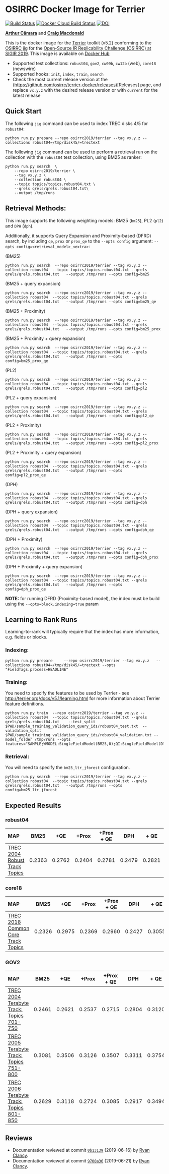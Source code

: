 # OSIRRC Docker Image for Terrier

[![Build Status](https://travis-ci.com/osirrc/terrier-docker.svg?branch=master)](https://travis-ci.com/osirrc/terrier-docker)
[![Docker Cloud Build Status](https://img.shields.io/docker/cloud/build/osirrc2019/terrier.svg)](https://hub.docker.com/r/osirrc2019/terrier)
[![DOI](https://zenodo.org/badge/DOI/10.5281/zenodo.3245210.svg)](https://doi.org/10.5281/zenodo.3245210)

[**Arthur Câmara**](https://github.com/ArthurCamara) and [**Craig Macdonald**](https://github.com/cmacdonald)

This is the docker image for the [Terrier](http://terrier.org/) toolkit (v5.2) conforming to the [OSIRRC jig](https://github.com/osirrc/jig/) for the [Open-Source IR Replicability Challenge (OSIRRC) at SIGIR 2019](https://osirrc.github.io/osirrc2019/).
This image is available on [Docker Hub](https://hub.docker.com/r/osirrc2019/terrier)

+ Supported test collections: `robust04`, `gov2`, `cw09b`, `cw12b` (web), `core18` (newswire)
+ Supported hooks: `init`, `index`, `train`, `search`
+ Check the most current release version at the (https://github.com/osirrc/terrier-docker/releases)[Releases] page, and replace `vx.y.z` with the desired release version or with `current` for the latest release

## Quick Start

The following `jig` command can be used to index TREC disks 4/5 for `robust04`:

```
python run.py prepare --repo osirrc2019/terrier --tag vx.y.z --collections robust04=/tmp/disk45/=trectext
```

The following `jig` command can be used to perform a retrieval run on the collection with the `robust04` test collection, using BM25 as ranker:

```
python run.py search  \
	--repo osirrc2019/terrier \
	--tag vx.y.z \
	--collection robust04 \
	--topic topics/topics.robust04.txt \
	--qrels qrels/qrels.robust04.txt\
	--output /tmp/runs
```


## Retrieval Methods:

This image supports the following weighting models: BM25 (`bm25`), PL2 (`pl2`) and `DPH` (`dph`). 

Additionally, it supports Query Expansion and Proximity-based (DFRD) search, by including `qe`, `prox` or `prox_qe` to the `--opts config` argument: `--opts config=<retrieval_model>_<extra>`:

(BM25)

	python run.py search  --repo osirrc2019/terrier --tag vx.y.z --collection robust04  --topic topics/topics.robust04.txt --qrels qrels/qrels.robust04.txt   --output /tmp/runs --opts config=bm25

(BM25 + query expansion)

	python run.py search  --repo osirrc2019/terrier --tag vx.y.z --collection robust04  --topic topics/topics.robust04.txt --qrels qrels/qrels.robust04.txt   --output /tmp/runs --opts config=bm25_qe

(BM25 + Proximity)

	python run.py search  --repo osirrc2019/terrier --tag vx.y.z --collection robust04  --topic topics/topics.robust04.txt --qrels qrels/qrels.robust04.txt   --output /tmp/runs --opts config=bm25_prox

(BM25 + Proximity + query expansion)

	python run.py search  --repo osirrc2019/terrier --tag vx.y.z --collection robust04  --topic topics/topics.robust04.txt --qrels qrels/qrels.robust04.txt   --output /tmp/runs --opts config=bm25_prox_qe

(PL2)

	python run.py search  --repo osirrc2019/terrier --tag vx.y.z --collection robust04  --topic topics/topics.robust04.txt --qrels qrels/qrels.robust04.txt   --output /tmp/runs --opts config=pl2

(PL2 + query expansion)

	python run.py search  --repo osirrc2019/terrier --tag vx.y.z --collection robust04  --topic topics/topics.robust04.txt --qrels qrels/qrels.robust04.txt   --output /tmp/runs --opts config=pl2_qe

(PL2 + Proximity)

	python run.py search  --repo osirrc2019/terrier --tag vx.y.z --collection robust04  --topic topics/topics.robust04.txt --qrels qrels/qrels.robust04.txt   --output /tmp/runs --opts config=pl2_prox

(PL2 + Proximity + query expansion)

	python run.py search  --repo osirrc2019/terrier --tag vx.y.z --collection robust04  --topic topics/topics.robust04.txt --qrels qrels/qrels.robust04.txt   --output /tmp/runs --opts config=pl2_prox_qe


(DPH)

	python run.py search  --repo osirrc2019/terrier --tag vx.y.z --collection robust04  --topic topics/topics.robust04.txt --qrels qrels/qrels.robust04.txt   --output /tmp/runs --opts config=dph
	
(DPH + query expansion)

	python run.py search  --repo osirrc2019/terrier --tag vx.y.z --collection robust04  --topic topics/topics.robust04.txt --qrels qrels/qrels.robust04.txt   --output /tmp/runs --opts config=dph_qe

(DPH + Proximity)

	python run.py search  --repo osirrc2019/terrier --tag vx.y.z --collection robust04  --topic topics/topics.robust04.txt --qrels qrels/qrels.robust04.txt   --output /tmp/runs --opts config=dph_prox
	
(DPH + Proximity + query expansion)

	python run.py search  --repo osirrc2019/terrier --tag vx.y.z --collection robust04  --topic topics/topics.robust04.txt --qrels qrels/qrels.robust04.txt   --output /tmp/runs --opts config=dph_prox_qe

**NOTE:** for running DFRD (Proximity-based model), the index must be build using the `--opts=block.indexing=true` param


## Learning to Rank Runs

Learning-to-rank will typically require that the index has more information, e.g. fields or blocks.

### Indexing:

	python run.py prepare     --repo osirrc2019/terrier --tag vx.y.z   --collections robust04=/tmp/disk45/=trectext --opts "FieldTags.process=HEADLINE"

### Training:

You need to specify the features to be used by Terrier - see http://terrier.org/docs/v5.1/learning.html for more information about Terrier feature definitions.

	python run.py train  --repo osirrc2019/terrier --tag vx.y.z --collection robust04  --topic topics/topics.robust04.txt --qrels qrels/qrels.robust04.txt    --test_split $PWD/sample_training_validation_query_ids/robust04_test.txt  --validation_split $PWD/sample_training_validation_query_ids/robust04_validation.txt --model_folder /tmp/runs --opts features="SAMPLE;WMODEL:SingleFieldModel(BM25,0);QI:SingleFieldModel(Dl,0)"

### Retrieval:

You will need to specify the `bm25_ltr_jforest` configuration.

	python run.py search  --repo osirrc2019/terrier --tag vx.y.z --collection robust04  --topic topics/topics.robust04.txt --qrels qrels/qrels.robust04.txt   --output /tmp/runs --opts config=bm25_ltr_jforest

## Expected Results

### robust04

MAP                                     | BM25      | +QE       | +Prox     | +Prox + QE| DPH | + QE | +Prox | +Prox +QE |  PL2       | +QE       |
:---------------------------------------|-----------|-----------|-----------|-----------|-----------|-----------|-----------|-----------|-----------|-----------|
[TREC 2004 Robust Track Topics](http://trec.nist.gov/data/robust/04.testset.gz)| 0.2363 |  0.2762 | 0.2404 | 0.2781  |0.2479|0.2821| 0.2501| 0.2869| 0.2241 | 0.2538

### core18

MAP                                     | BM25      | +QE   | +Prox     | +Prox + QE| DPH | + QE | +Prox | +Prox +QE | PL2   | +QE   
:---------------------------------------|-----------|-----------|-----------|-----------|-----------|-----------|-----------|-----------|-----------|-----------|
[TREC 2018 Common Core Track Topics](https://trec.nist.gov/data/core/topics2018.txt) |0.2326|0.2975|0.2369|0.2960|0.2427|0.3055|0.2428|0.3035 |0.2225| 0.2787

### GOV2

MAP                                     | BM25      | +QE   | +Prox     | +Prox + QE| DPH | + QE | +Prox | +Prox +QE | PL2   | +QE   
:---------------------------------------|-----------|-----------|-----------|-----------|-----------|-----------|-----------|-----------|-----------|-----------|
[TREC 2004 Terabyte Track: Topics 701-750](http://trec.nist.gov/data/terabyte04.html) |0.2461|0.2621|0.2537|0.2715|0.2804|0.3120|0.2834|0.3064|0.2334|0.2478
[TREC 2005 Terabyte Track: Topics 751-800](http://trec.nist.gov/data/terabyte05.html) |0.3081|0.3506|0.3126| 0.3507|0.3311|0.3754|0.3255|0.3095|0.2884|0.3160
[TREC 2006 Terabyte Track: Topics 801-850](http://trec.nist.gov/data/terabyte06.html) |0.2629|0.3118|0.2724|0.3085|0.2917|0.3494|0.2904|0.3288|0.2363|0.2739


## Reviews
+ Documentation reviewed at commit [`0b13139`](https://github.com/osirrc/terrier-docker/commit/c09730fab75e9c4ff892cb9dc5d6b7a500b13139) (2019-06-16) by [Ryan Clancy](https://github.com/r-clancy/).
+ Documentation reviewed at commit [`9700a36`](https://github.com/osirrc/terrier-docker/commit/c00dcefc4dc19aae25426013a65bb04b79700a36) (2019-06-21) by [Ryan Clancy](https://github.com/r-clancy/).

